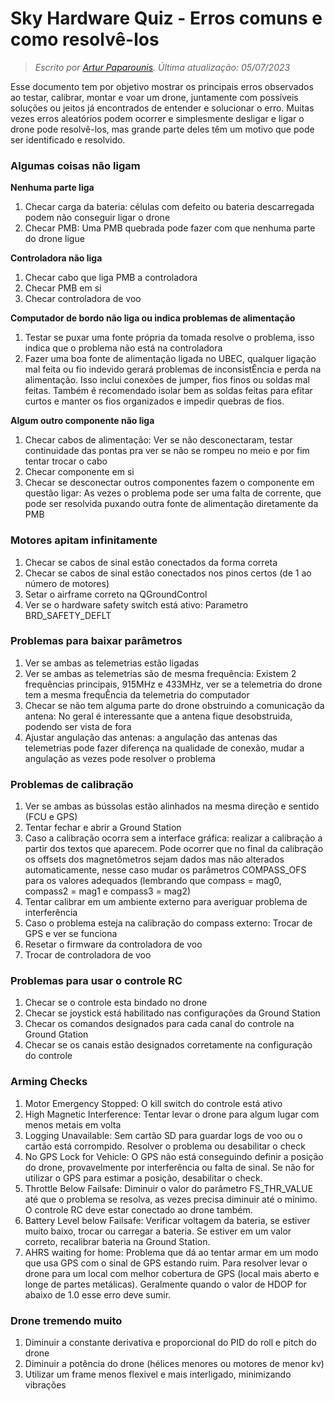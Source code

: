 ﻿# Sky Hardware Quiz - Erros comuns e como resolvê-los
> *Escrito por [Artur Paparounis](https://github.com/artur-papas). Última atualização: 05/07/2023*

Esse documento tem por objetivo mostrar os principais erros observados ao testar, calibrar, montar e voar um drone, juntamente com possíveis soluções ou jeitos já encontrados de entender e solucionar o erro. 
Muitas vezes erros aleatórios podem ocorrer e simplesmente desligar e ligar o drone pode resolvê-los, mas grande parte deles têm um motivo que pode ser identificado e resolvido.
### Algumas coisas não ligam
**Nenhuma parte liga**

 1. Checar carga da bateria: células com defeito ou bateria descarregada podem não conseguir ligar o drone
 2. Checar PMB: Uma PMB quebrada pode fazer com que nenhuma parte do drone ligue
 
 **Controladora não liga**
 
 1. Checar cabo que liga PMB a controladora
 2. Checar PMB em si
 3. Checar controladora de voo

**Computador de bordo não liga ou indica problemas de alimentação**

1. Testar se puxar uma fonte própria da tomada resolve o problema, isso indica que o problema não está na controladora
2. Fazer uma boa fonte de alimentação ligada no UBEC, qualquer ligação mal feita ou fio indevido gerará problemas de inconsistÊncia e perda na alimentação. Isso inclui conexões de jumper, fios finos ou soldas mal feitas. Também é recomendado isolar bem as soldas feitas para efitar curtos e manter os fios organizados e impedir quebras de fios.
 
 **Algum outro componente não liga**
  1. Checar cabos de alimentação: Ver se não desconectaram, testar continuidade das pontas pra ver se não se rompeu no meio e por fim tentar trocar o cabo
  2. Checar componente em si
  3. Checar se desconectar outros componentes fazem o componente em questão ligar: As vezes o problema pode ser uma falta de corrente, que pode ser resolvida puxando outra fonte de alimentação diretamente da PMB
  
  ### Motores apitam infinitamente
   1. Checar se cabos de sinal estão conectados da forma correta
   2. Checar se cabos de sinal estão conectados nos pinos certos (de 1 ao número de motores)
   3. Setar o airframe correto na QGroundControl
   4. Ver se o hardware safety switch está ativo: Parametro BRD_SAFETY_DEFLT

### Problemas para baixar parâmetros

 1. Ver se ambas as telemetrias estão ligadas
 2. Ver se ambas as telemetrias são de mesma frequência: Existem 2 frequências principais, 915MHz e 433MHz, ver se a telemetria do drone tem a mesma frequÊncia da telemetria do computador
 3. Checar se não tem alguma parte do drone obstruindo a comunicação da antena: No geral é interessante que a antena fique desobstruida, podendo ser vista de fora
 4. Ajustar angulação das antenas: a angulação das antenas das telemetrias pode fazer diferença na qualidade de conexão, mudar a angulação as vezes pode resolver o problema

### Problemas de calibração
1. Ver se ambas as bússolas estão alinhados na mesma direção e sentido (FCU e GPS)
2. Tentar fechar e abrir a Ground Station
3. Caso a calibração ocorra sem a interface gráfica: realizar a calibração a partir dos textos que aparecem. Pode ocorrer que no final da calibração os offsets dos magnetômetros sejam dados mas não alterados automaticamente, nesse caso mudar os parâmetros COMPASS_OFS para os valores adequados (lembrando que compass = mag0, compass2 = mag1 e compass3 = mag2)
4. Tentar calibrar em um ambiente externo para averiguar problema de interferência
5. Caso o problema esteja na calibração do compass externo: Trocar de GPS e ver se funciona
6. Resetar o firmware da controladora de voo
7. Trocar de controladora de voo

### Problemas para usar o controle RC
1. Checar se o controle esta bindado no drone
2. Checar se joystick está habilitado nas configurações da Ground Station
3. Checar os comandos designados para cada canal do controle na Ground Gtation
4. Checar se os canais estão designados corretamente na configuração do controle

### Arming Checks
1. Motor Emergency Stopped: O kill switch do controle está ativo
2. High Magnetic Interference: Tentar levar o drone para algum lugar com menos metais em volta
3. Logging Unavailable: Sem cartão SD para guardar logs de voo ou o cartão está corrompido. Resolver o problema ou desabilitar o check
4. No GPS Lock for Vehicle: O GPS não está conseguindo definir a posição do drone, provavelmente por interferência ou falta de sinal. Se não for utilizar o GPS para estimar a posição, desabilitar o check.
5. Throttle Below Failsafe: Diminuir o valor do parâmetro FS_THR_VALUE até que o problema se resolva, as vezes precisa diminuir até o mínimo. O controle RC deve estar conectado ao drone também.
6. Battery Level below Failsafe: Verificar voltagem da bateria, se estiver muito baixo, trocar ou carregar a bateria. Se estiver em um valor correto, recalibrar bateria na Ground Station.
7. AHRS waiting for home: Problema que dá ao tentar armar em um modo que usa GPS com o sinal de GPS estando ruim. Para resolver levar o drone para um local com melhor cobertura de GPS (local mais aberto e longe de partes metálicas). Geralmente quando o valor de HDOP for abaixo de 1.0 esse erro deve sumir.

### Drone tremendo muito
1. Diminuir a constante derivativa e proporcional do PID do roll e pitch do drone
2. Diminuir a potência do drone (hélices menores ou motores de menor kv)
3. Utilizar um frame menos flexivel e mais interligado, minimizando vibrações


 
 

 
 

